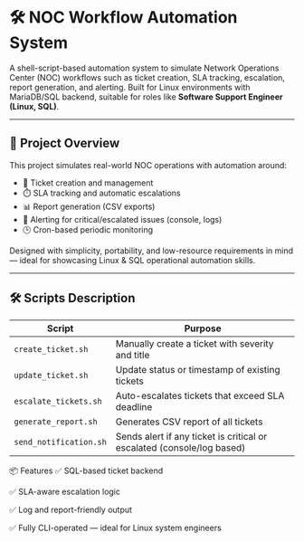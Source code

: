 # 🛠️ NOC Workflow Automation System

A shell-script-based automation system to simulate Network Operations Center (NOC) workflows such as ticket creation, SLA tracking, escalation, report generation, and alerting. Built for Linux environments with MariaDB/SQL backend, suitable for roles like **Software Support Engineer (Linux, SQL)**.

---

## 📌 Project Overview

This project simulates real-world NOC operations with automation around:

- 🎫 Ticket creation and management
- ⏱️ SLA tracking and automatic escalations
- 📊 Report generation (CSV exports)
- 🚨 Alerting for critical/escalated issues (console, logs)
- 🕒 Cron-based periodic monitoring

Designed with simplicity, portability, and low-resource requirements in mind — ideal for showcasing Linux & SQL operational automation skills.

---



## 🛠️ Scripts Description

| Script                 | Purpose                                                                 |
|------------------------|-------------------------------------------------------------------------|
| `create_ticket.sh`     | Manually create a ticket with severity and title                        |
| `update_ticket.sh`     | Update status or timestamp of existing tickets                          |
| `escalate_tickets.sh`  | Auto-escalates tickets that exceed SLA deadline                         |
| `generate_report.sh`   | Generates CSV report of all tickets                                     |
| `send_notification.sh` | Sends alert if any ticket is critical or escalated (console/log based)  |





📦 Features
✅ SQL-based ticket backend

✅ SLA-aware escalation logic

✅ Log and report-friendly output

✅ Fully CLI-operated — ideal for Linux system engineers


